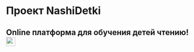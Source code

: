 # Проект NashiDetki  
## Online платформа для обучения детей чтению!<img src="https://user-images.githubusercontent.com/86720918/163791894-90c3710c-4d20-43c4-a748-ea1a9d69b7b3.png" width="25" />
